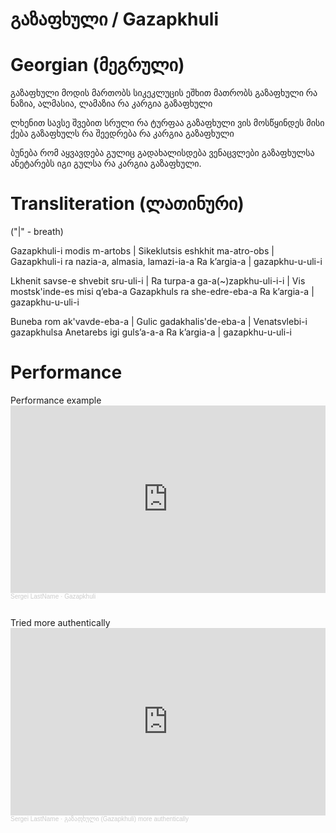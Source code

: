 # გაზაფხული / Gazapkhuli

# Georgian (მეგრული)

გაზაფხული მოდის მართობს
სიკეკლუცის ეშხით მათრობს
გაზაფხული რა ნაზია, ალმასია, ლამაზია
რა კარგია გაზაფხული

ლხენით სავსე შვებით სრული
რა ტურფაა გაზაფხული
ვის მოსწყინდეს მისი ქება
გაზაფხულს რა შეედრება 
რა კარგია გაზაფხული

ბუნება რომ აყვავდება
გულიც გადახალისდება 
ვენაცვლები გაზაფხულსა
ანეტარებს იგი გულსა
რა კარგია გაზაფხული.

# Transliteration (ლათინური)

("|" - breath)

Gazapkhuli-i modis m-artobs |
Sikeklutsis eshkhit ma-atro-obs |
Gazapkhuli-i ra nazia-a, almasia, lamazi-ia-a
Ra k’argia-a | gazapkhu-u-uli-i

Lkhenit savse-e shvebit sru-uli-i |
Ra turpa-a ga-a(~)zapkhu-uli-i-i |
Vis mostsk'inde-es misi q’eba-a
Gazapkhuls ra she-edre-eba-a
Ra k’argia-a | gazapkhu-u-uli-i

Buneba rom ak'vavde-eba-a |
Gulic gadakhalis'de-eba-a |
Venatsvlebi-i gazapkhulsa
Anetarebs igi guls’a-a-a
Ra k’argia-a | gazapkhu-u-uli-i

# Performance
<div style="display: flex; flex-direction: column; gap: 2em;">
  <div>
    Performance example
    <iframe width="100%" height="300" scrolling="no" frameborder="no" allow="autoplay" src="https://w.soundcloud.com/player/?url=https%3A//api.soundcloud.com/tracks/2077557288%3Fsecret_token%3Ds-74sZGu3gdtG&color=%23ff5500&auto_play=false&hide_related=false&show_comments=true&show_user=true&show_reposts=false&show_teaser=true&visual=true"></iframe><div style="font-size: 10px; color: #cccccc;line-break: anywhere;word-break: normal;overflow: hidden;white-space: nowrap;text-overflow: ellipsis; font-family: Interstate,Lucida Grande,Lucida Sans Unicode,Lucida Sans,Garuda,Verdana,Tahoma,sans-serif;font-weight: 100;"><a href="https://soundcloud.com/o9xjkfdgxof2" title="Sergei LastName" target="_blank" style="color: #cccccc; text-decoration: none;">Sergei LastName</a> · <a href="https://soundcloud.com/o9xjkfdgxof2/gazapkhuli/s-74sZGu3gdtG" title="Gazapkhuli" target="_blank" style="color: #cccccc; text-decoration: none;">Gazapkhuli</a></div>
  </div>
  
  <div>
    Tried more authentically
    <iframe width="100%" height="300" scrolling="no" frameborder="no" allow="autoplay" src="https://w.soundcloud.com/player/?url=https%3A//api.soundcloud.com/tracks/2077558348%3Fsecret_token%3Ds-6NRozgcWMLK&color=%23ff5500&auto_play=false&hide_related=false&show_comments=true&show_user=true&show_reposts=false&show_teaser=true&visual=true"></iframe><div style="font-size: 10px; color: #cccccc;line-break: anywhere;word-break: normal;overflow: hidden;white-space: nowrap;text-overflow: ellipsis; font-family: Interstate,Lucida Grande,Lucida Sans Unicode,Lucida Sans,Garuda,Verdana,Tahoma,sans-serif;font-weight: 100;"><a href="https://soundcloud.com/o9xjkfdgxof2" title="Sergei LastName" target="_blank" style="color: #cccccc; text-decoration: none;">Sergei LastName</a> · <a href="https://soundcloud.com/o9xjkfdgxof2/gazapkhuli-more-authentically/s-6NRozgcWMLK" title="გაზაფხული (Gazapkhuli) more authentically" target="_blank" style="color: #cccccc; text-decoration: none;">გაზაფხული (Gazapkhuli) more authentically</a></div>
  </div>
</div>
